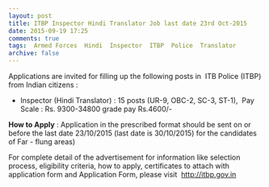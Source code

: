 ```yaml
---
layout: post
title: ITBP Inspector Hindi Translator Job last date 23rd Oct-2015   
date: 2015-09-19 17:25
comments: true
tags:  Armed Forces  Hindi  Inspector  ITBP  Police  Translator 
archive: false
---
```

Applications are invited for filling up the following posts in  ITB Police (ITBP) from Indian citizens :



- Inspector (Hindi Translator) : 15 posts (UR-9, OBC-2, SC-3, ST-1),  Pay Scale : Rs. 9300-34800 grade pay Rs.4600/-

**How to Apply** : Application in the prescribed format should be sent on or before the last date 23/10/2015 (last date is 30/10/2015) for the candidates of Far - flung areas) 


For complete detail of the advertisement for information like selection process, eligibility criteria, how to apply, certificates to attach with application form and Application Form, please visit  <http://itbp.gov.in>

